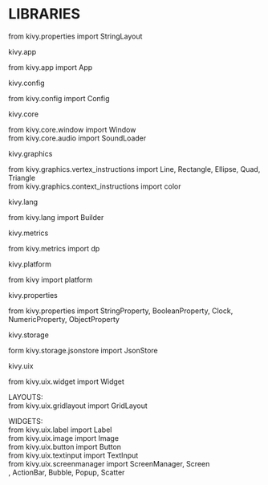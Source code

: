 # LIBRARIES  
  
from kivy.properties import StringLayout  
  
kivy.app  
  
from kivy.app import App  
  
kivy.config  
  
from kivy.config import Config  
  
kivy.core  
  
from kivy.core.window import Window  
from kivy.core.audio import SoundLoader  
  
kivy.graphics  
  
from kivy.graphics.vertex_instructions import Line, Rectangle, Ellipse, Quad, Triangle  
from kivy.graphics.context_instructions import color  
  
kivy.lang  
  
from kivy.lang import Builder  
  
kivy.metrics  
  
from kivy.metrics import dp  
  
kivy.platform  
  
from kivy import platform  
  
kivy.properties  
  
from kivy.properties import StringProperty, BooleanProperty, Clock, NumericProperty, ObjectProperty  
  
kivy.storage  
  
form kivy.storage.jsonstore import JsonStore  
  
kivy.uix  
  
from kivy.uix.widget import Widget  
  
LAYOUTS:  
from kivy.uix.gridlayout import GridLayout  
  
WIDGETS:  
from kivy.uix.label import Label  
from kivy.uix.image import Image  
from kivy.uix.button import Button  
from kivy.uix.textinput import TextInput  
from kivy.uix.screenmanager import ScreenManager, Screen  
, ActionBar, Bubble, Popup, Scatter  



